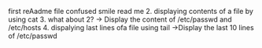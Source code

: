 first reAadme file
confused smile read me
2. displaying contents of a file by using cat
3. what about 2? -> Display the content of /etc/passwd and /etc/hosts
4. dispalying last lines ofa file using tail ->Display the last 10 lines of /etc/passwd
